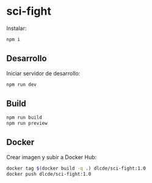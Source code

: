 # sci-fight

Instalar:

```bash
npm i
```

## Desarrollo

Iniciar servidor de desarrollo:

```bash
npm run dev
```

## Build

```bash
npm run build
npm run preview
```

## Docker

Crear imagen y subir a Docker Hub:

```bash
docker tag $(docker build -q .) dlcde/sci-fight:1.0
docker push dlcde/sci-fight:1.0
```
